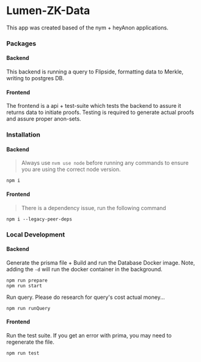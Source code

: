 # Lumen-ZK-Data
This app was created based of the nym + heyAnon applications.

### Packages

#### Backend
This backend is running a query to Flipside, formatting data to Merkle, writing to postgres DB. 

#### Frontend
The frontend is a api + test-suite which tests the backend to assure it returns data to initiate proofs.
Testing is required to generate actual proofs and assure proper anon-sets.

### Installation
#### Backend
> Always use `nvm use node` before running any commands to ensure you are using the correct node version.

```
npm i
```

#### Frontend
> There is a dependency issue, run the following command

```
npm i --legacy-peer-deps
```

### Local Development

#### Backend
Generate the prisma file  + Build and run the Database Docker image. Note, adding the `-d` will run the docker container in the background.

```
npm run prepare
npm run start
```

Run query. Please do research for query's cost actual money...

```
npm run runQuery   
```
#### Frontend
Run the test suite. If you get an error with prima, you may need to regenerate the file.
```
npm run test   
```